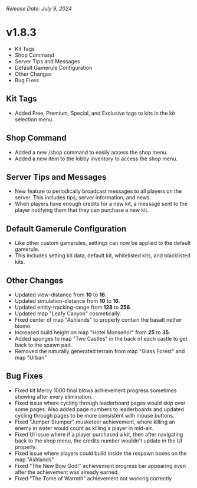 _Release Date: July 9, 2024_

# v1.8.3
- Kit Tags
- Shop Command
- Server Tips and Messages
- Default Gamerule Configuration
- Other Changes
- Bug Fixes

## Kit Tags
- Added Free, Premium, Special, and Exclusive tags to kits in the kit selection menu.

## Shop Command
- Added a new /shop command to easily access the shop menu.
- Added a new item to the lobby inventory to access the shop menu.

## Server Tips and Messages
- New feature to periodically broadcast messages to all players on the server. This includes tips, server information, and news.
- When players have enough credits for a new kit, a message sent to the player notifying them that they can purchase a new kit.

## Default Gamerule Configuration
- Like other custom gamerules, settings can now be applied to the default gamerule.
- This includes setting kit data, default kit, whitelisted kits, and blacklisted kits.

## Other Changes
- Updated view-distance from **10** to **16**.
- Updated simulation-distance from **10** to **16**.
- Updated entity-tracking-range from **128** to **256**.
- Updated map "Leafy Canyon" cosmetically.
- Fixed center of map "Ashlands" to properly contain the basalt nether biome.
- Increased build height on map "Hotel Monseñor" from **25** to **35**.
- Added sponges to map "Two Castles" in the back of each castle to get back to the spawn pad.
- Removed the naturally generated terrain from map "Glass Forest" and map "Urban"

## Bug Fixes
- Fixed kit Mercy 1000 final blows achievement progress sometimes showing after every elimination.
- Fixed issue where cycling through leaderboard pages would skip over some pages. Also added page numbers to leaderboards and updated cycling through pages to be more consistent with mouse buttons.
- Fixed "Jumper Stumper" musketeer achievement, where killing an enemy in water would count as killing a player in mid-air.
- Fixed UI issue where if a player purchased a kit, then after navigating back to the shop menu, the credits number wouldn't update in the UI properly.
- Fixed issue where players could build inside the respawn boxes on the map "Ashlands"
- Fixed "The New Bow God!" achievement progress bar appearing even after the achievement was already earned.
- Fixed "The Tome of Warmth" achievement not working correctly 